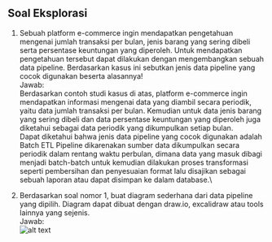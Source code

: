 ## Soal Eksplorasi
1. Sebuah platform e-commerce ingin mendapatkan pengetahuan mengenai jumlah transaksi per bulan, jenis barang yang sering dibeli serta persentase keuntungan yang diperoleh. Untuk mendapatkan pengetahuan tersebut dapat dilakukan dengan mengembangkan sebuah data pipeline. Berdasarkan kasus ini sebutkan jenis data pipeline yang cocok digunakan beserta alasannya!\
   Jawab:
   \
   Berdasarkan contoh studi kasus di atas, platform e-commerce ingin mendapatkan informasi mengenai data yang diambil secara periodik, yaitu data jumlah transaksi per bulan. Kemudian untuk data jenis barang yang sering dibeli dan data persentase keuntungan yang diperoleh juga diketahui sebagai data periodik yang dikumpulkan setiap bulan.\
   Dapat diketahui bahwa jenis data pipeline yang cocok digunakan adalah Batch ETL Pipeline dikarenakan sumber data dikumpulkan secara periodik dalam rentang waktu perbulan, dimana data yang masuk dibagi menjadi batch-batch untuk kemudian dilakukan proses transformasi seperti pembersihan dan penyesuaian format lalu disajikan sebagai sebuah laporan atau dapat disimpan ke dalam database.\ 
   
2. Berdasarkan soal nomor 1, buat diagram sederhana dari data pipeline yang dipilih. Diagram dapat dibuat dengan draw.io, excalidraw atau tools lainnya yang sejenis.\
   Jawab: 
   \
   ![alt text](?raw=true)